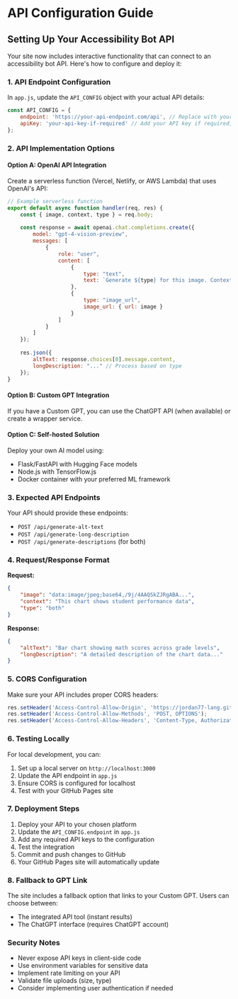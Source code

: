 # API Configuration Guide

## Setting Up Your Accessibility Bot API

Your site now includes interactive functionality that can connect to an accessibility bot API. Here's how to configure and deploy it:

### 1. API Endpoint Configuration

In `app.js`, update the `API_CONFIG` object with your actual API details:

```javascript
const API_CONFIG = {
    endpoint: 'https://your-api-endpoint.com/api', // Replace with your actual API endpoint
    apiKey: 'your-api-key-if-required' // Add your API key if required, or leave as null
};
```

### 2. API Implementation Options

#### Option A: OpenAI API Integration
Create a serverless function (Vercel, Netlify, or AWS Lambda) that uses OpenAI's API:

```javascript
// Example serverless function
export default async function handler(req, res) {
    const { image, context, type } = req.body;
    
    const response = await openai.chat.completions.create({
        model: "gpt-4-vision-preview",
        messages: [
            {
                role: "user",
                content: [
                    {
                        type: "text",
                        text: `Generate ${type} for this image. Context: ${context}`
                    },
                    {
                        type: "image_url",
                        image_url: { url: image }
                    }
                ]
            }
        ]
    });
    
    res.json({
        altText: response.choices[0].message.content,
        longDescription: "..." // Process based on type
    });
}
```

#### Option B: Custom GPT Integration
If you have a Custom GPT, you can use the ChatGPT API (when available) or create a wrapper service.

#### Option C: Self-hosted Solution
Deploy your own AI model using:
- Flask/FastAPI with Hugging Face models
- Node.js with TensorFlow.js
- Docker container with your preferred ML framework

### 3. Expected API Endpoints

Your API should provide these endpoints:

- `POST /api/generate-alt-text`
- `POST /api/generate-long-description`  
- `POST /api/generate-descriptions` (for both)

### 4. Request/Response Format

**Request:**
```json
{
    "image": "data:image/jpeg;base64,/9j/4AAQSkZJRgABA...",
    "context": "This chart shows student performance data",
    "type": "both"
}
```

**Response:**
```json
{
    "altText": "Bar chart showing math scores across grade levels",
    "longDescription": "A detailed description of the chart data..."
}
```

### 5. CORS Configuration

Make sure your API includes proper CORS headers:

```javascript
res.setHeader('Access-Control-Allow-Origin', 'https://jordan77-lang.github.io');
res.setHeader('Access-Control-Allow-Methods', 'POST, OPTIONS');
res.setHeader('Access-Control-Allow-Headers', 'Content-Type, Authorization');
```

### 6. Testing Locally

For local development, you can:

1. Set up a local server on `http://localhost:3000`
2. Update the API endpoint in `app.js`
3. Ensure CORS is configured for localhost
4. Test with your GitHub Pages site

### 7. Deployment Steps

1. Deploy your API to your chosen platform
2. Update the `API_CONFIG.endpoint` in `app.js`
3. Add any required API keys to the configuration
4. Test the integration
5. Commit and push changes to GitHub
6. Your GitHub Pages site will automatically update

### 8. Fallback to GPT Link

The site includes a fallback option that links to your Custom GPT. Users can choose between:
- The integrated API tool (instant results)
- The ChatGPT interface (requires ChatGPT account)

### Security Notes

- Never expose API keys in client-side code
- Use environment variables for sensitive data
- Implement rate limiting on your API
- Validate file uploads (size, type)
- Consider implementing user authentication if needed
